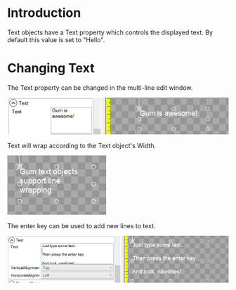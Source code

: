 # Introduction
Text objects have a Text property which controls the displayed text. By default this value is set to "Hello".

# Changing Text
The Text property can be changed in the multi-line edit window.

![](Text.Text_GumIsAwesome.PNG)

Text will wrap according to the Text object's Width.

![](Text.Text_LineWrappingTextGum.PNG)

The enter key can be used to add new lines to text.

![](Text.Text_NewlinesGum.PNG)